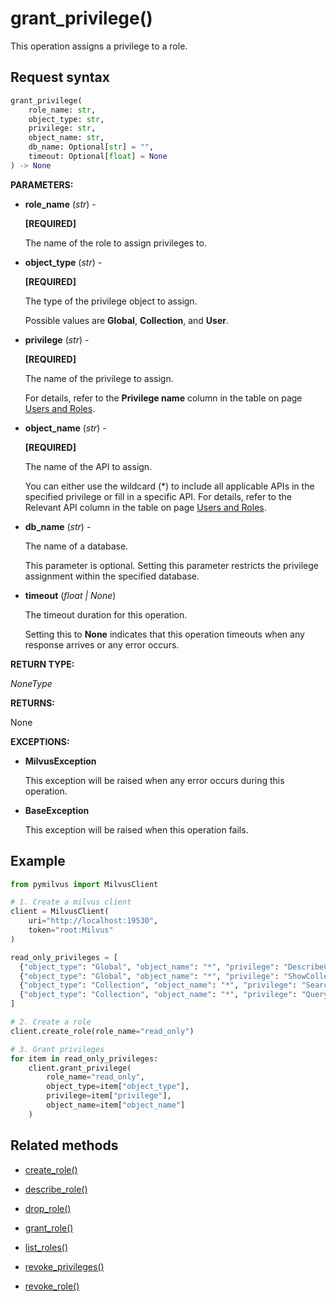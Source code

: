 # grant_privilege()

This operation assigns a privilege to a role.

## Request syntax

```python
grant_privilege(
    role_name: str,
    object_type: str,
    privilege: str,
    object_name: str,
    db_name: Optional[str] = "",
    timeout: Optional[float] = None
) -> None
```

__PARAMETERS:__

- __role_name__ (_str_) -

    __[REQUIRED]__

    The name of the role to assign privileges to.

- __object_type__ (_str_) -

    __[REQUIRED]__

    The type of the privilege object to assign. 

    Possible values are __Global__, __Collection__, and __User__.

- __privilege__ (_str_) -

    __[REQUIRED]__

    The name of the privilege to assign. 

    For details, refer to the __Privilege name__ column in the table on page [Users and Roles](https://milvus.io/docs/users_and_roles.md).

- __object_name__ (_str_) - 

    __[REQUIRED]__

    The name of the API to assign. 

    You can either use the wildcard (*) to include all applicable APIs in the specified privilege or fill in a specific API. For details, refer to the Relevant API column in the table on page [Users and Roles](https://milvus.io/docs/users_and_roles.md).

- __db_name__ (_str_) -

    The name of a database. 

    This parameter is optional. Setting this parameter restricts the privilege assignment within the specified database.

- __timeout__ (_float _|_ None_)  

    The timeout duration for this operation. 

    Setting this to __None__ indicates that this operation timeouts when any response arrives or any error occurs.

__RETURN TYPE:__

_NoneType_

__RETURNS:__

None

__EXCEPTIONS:__

- __MilvusException__

    This exception will be raised when any error occurs during this operation.

- __BaseException__

    This exception will be raised when this operation fails.

## Example

```python
from pymilvus import MilvusClient

# 1. Create a milvus client
client = MilvusClient(
    uri="http://localhost:19530",
    token="root:Milvus"
)

read_only_privileges = [
  {"object_type": "Global", "object_name": "*", "privilege": "DescribeCollection"},
  {"object_type": "Global", "object_name": "*", "privilege": "ShowCollections"},
  {"object_type": "Collection", "object_name": "*", "privilege": "Search"},
  {"object_type": "Collection", "object_name": "*", "privilege": "Query"},
] 

# 2. Create a role
client.create_role(role_name="read_only")

# 3. Grant privileges
for item in read_only_privileges:
    client.grant_privilege(
        role_name="read_only",
        object_type=item["object_type"],
        privilege=item["privilege"],
        object_name=item["object_name"]
    )
```

## Related methods

- [create_role()](./Authentication/create_role.md)

- [describe_role()](./Authentication/describe_role.md)

- [drop_role()](./Authentication/drop_role.md)

- [grant_role()](./Authentication/grant_role.md)

- [list_roles()](./Authentication/list_roles.md)

- [revoke_privileges()](./Authentication/revoke_privileges.md)

- [revoke_role()](./Authentication/revoke_role.md)

